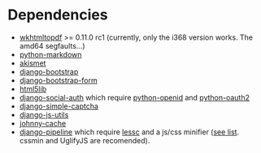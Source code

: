 Dependencies
============

* [wkhtmltopdf](http://code.google.com/p/wkhtmltopdf/) >= 0.11.0 rc1 (currently, only the i368 version works. The amd64 segfaults…)
* [python-markdown](http://pypi.python.org/pypi/Markdown)
* [akismet](http://kemayo.wordpress.com/2005/12/02/akismet-py/)
* [django-bootstrap](https://github.com/earle/django-bootstrap)
* [django-bootstrap-form](https://github.com/tzangms/django-bootstrap-form)
* [html5lib](http://code.google.com/p/html5lib/)
* [django-social-auth](https://github.com/omab/django-social-auth) which require [python-openid](http://pypi.python.org/pypi/python-openid/) and [python-oauth2](https://github.com/simplegeo/python-oauth2)
* [django-simple-captcha](https://github.com/mbi/django-simple-captcha)
* [django-js-utils](https://github.com/ljosa/django-js-utils)
* [johnny-cache](http://packages.python.org/johnny-cache/)
* [django-pipeline](https://github.com/cyberdelia/django-pipeline) which require [lessc](https://github.com/cloudhead/less.js) and a js/css minifier ([see list](http://django-pipeline.readthedocs.org/en/latest/compressors.html). cssmin and UglifyJS are recomended).
